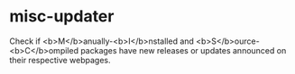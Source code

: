 # misc-updater
Check if &lt;b>M&lt;/b>anually-&lt;b>I&lt;/b>nstalled and &lt;b>S&lt;/b>ource-&lt;b>C&lt;/b>ompiled packages have new releases or updates announced on their respective webpages.
